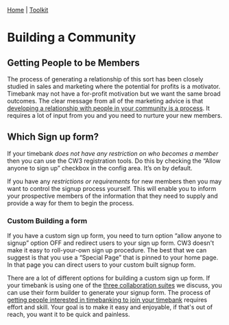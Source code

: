 [Home](index.md) | [Toolkit](Toolkit.md)

# Building a Community 

## Getting People to be Members 

The process of generating a relationship of this sort has been closely studied in sales and marketing where the potential for profits is a motivator. Timebank may not have a for-profit motivation but we want the same broad outcomes. The clear message from all of the marketing advice is that [developing a relationship with people in your community is a process](Onboarding.md). It requires a lot of input from you and you need to nurture your new members.   
 

## Which Sign up form?  
      
If your timebank _does not have any restriction on who becomes a member_ then you can use the CW3 registration tools. Do this by checking the “Allow anyone to sign up” checkbox in the config area. It’s on by default.   
      
If you have any _restrictions or requirements_ for new members then you may want to control the signup process yourself. This will enable you to inform your prospective members of the information that they need to supply and provide a way for them to begin the process.   
      

### Custom Building a form
If you have a custom sign up form, you need to turn option “allow anyone to signup” option OFF and redirect users to your sign up form. CW3 doesn't make it easy to roll-your-own sign up procedure. The best that we can suggest is that you use a “Special Page” that is pinned to your home page. In that page you can direct users to your custom built signup form.  

There are a lot of different options for building a custom sign up form. If your timebank is using one of the [three collaboration suites](Collaboration.md) we discuss, you can use their form builder to generate your signup form. The process of [getting people interested in timebanking to join your timebank](Onboarding.md) requires effort and skill. Your goal is to make it easy and enjoyable, if that's out of reach, you want it to be quick and painless. 
